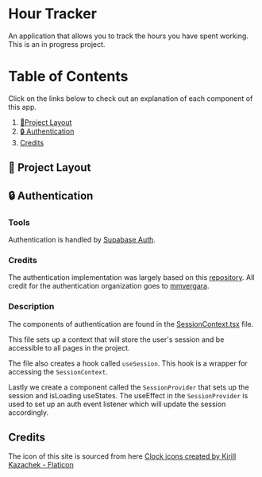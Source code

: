 # Hour Tracker

An application that allows you to track the hours you have spent working. This is an in progress project.

# Table of Contents

Click on the links below to check out an explanation of each component of this app.

1. [📐Project Layout](#project-layout)
2. [🔒 Authentication](#authentication)
3. [Credits](#credits)

## 📐 Project Layout <a name="project-layout"></a>

## 🔒 Authentication <a name="authentication"></a>

### Tools

Authentication is handled by [Supabase Auth](https://supabase.com/auth).

### Credits

The authentication implementation was largely based on this [repository](https://github.com/mmvergara/react-supabase-auth-template). All credit for the authentication organization goes to [mmvergara](https://github.com/mmvergara).

### Description

The components of authentication are found in the [SessionContext.tsx](https://github.com/KyleHu14/hour-tracker/blob/main/src/context/SessionContext.tsx) file.

This file sets up a context that will store the user's session and be accessible to all pages in the project.

The file also creates a hook called `useSession`. This hook is a wrapper for accessing the `SessionContext`.

Lastly we create a component called the `SessionProvider` that sets up the session and isLoading useStates. The useEffect in the `SessionProvider` is used to set up an auth event listener which will update the session accordingly.

## Credits <a name="credits"></a>

The icon of this site is sourced from here
<a href="https://www.flaticon.com/free-icons/clock" title="clock icons">Clock icons created by Kirill Kazachek - Flaticon</a>
